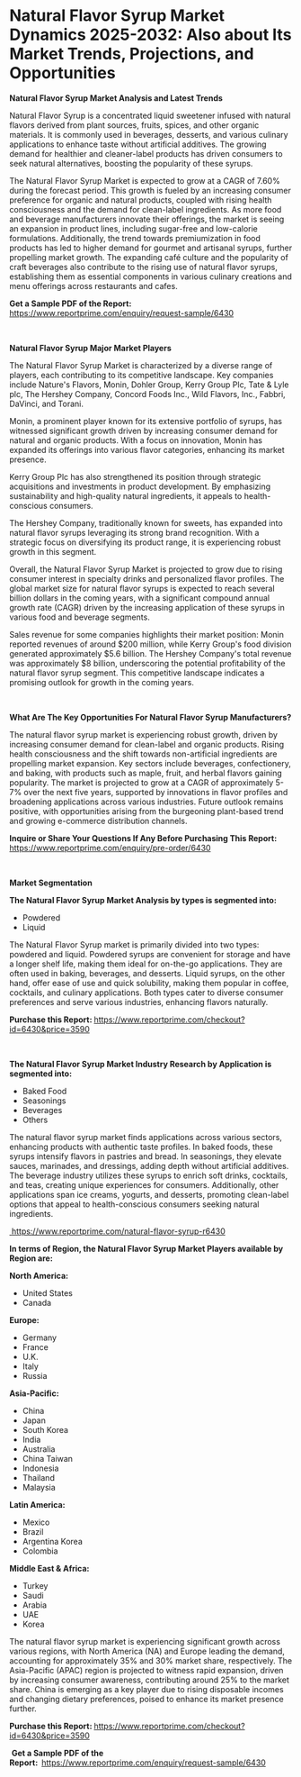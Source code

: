 <p><h1>Natural Flavor Syrup Market Dynamics 2025-2032: Also about Its Market Trends, Projections, and Opportunities</h1></p><p><strong>Natural Flavor Syrup Market Analysis and Latest Trends</strong></p>
<p><p>Natural Flavor Syrup is a concentrated liquid sweetener infused with natural flavors derived from plant sources, fruits, spices, and other organic materials. It is commonly used in beverages, desserts, and various culinary applications to enhance taste without artificial additives. The growing demand for healthier and cleaner-label products has driven consumers to seek natural alternatives, boosting the popularity of these syrups.</p><p>The Natural Flavor Syrup Market is expected to grow at a CAGR of 7.60% during the forecast period. This growth is fueled by an increasing consumer preference for organic and natural products, coupled with rising health consciousness and the demand for clean-label ingredients. As more food and beverage manufacturers innovate their offerings, the market is seeing an expansion in product lines, including sugar-free and low-calorie formulations. Additionally, the trend towards premiumization in food products has led to higher demand for gourmet and artisanal syrups, further propelling market growth. The expanding café culture and the popularity of craft beverages also contribute to the rising use of natural flavor syrups, establishing them as essential components in various culinary creations and menu offerings across restaurants and cafes.</p></p>
<p><strong>Get a Sample PDF of the Report:&nbsp;</strong> <a href="https://www.reportprime.com/enquiry/request-sample/6430?utm_campaign=4542&utm_medium=2&utm_source=Github&utm_content=ia&utm_term=15052025&utm_id=natural-flavor-syrup">https://www.reportprime.com/enquiry/request-sample/6430</a></p>
<p>&nbsp;</p>
<p><strong>Natural Flavor Syrup Major Market Players</strong></p>
<p><p>The Natural Flavor Syrup Market is characterized by a diverse range of players, each contributing to its competitive landscape. Key companies include Nature's Flavors, Monin, Dohler Group, Kerry Group Plc, Tate & Lyle plc, The Hershey Company, Concord Foods Inc., Wild Flavors, Inc., Fabbri, DaVinci, and Torani. </p><p>Monin, a prominent player known for its extensive portfolio of syrups, has witnessed significant growth driven by increasing consumer demand for natural and organic products. With a focus on innovation, Monin has expanded its offerings into various flavor categories, enhancing its market presence. </p><p>Kerry Group Plc has also strengthened its position through strategic acquisitions and investments in product development. By emphasizing sustainability and high-quality natural ingredients, it appeals to health-conscious consumers. </p><p>The Hershey Company, traditionally known for sweets, has expanded into natural flavor syrups leveraging its strong brand recognition. With a strategic focus on diversifying its product range, it is experiencing robust growth in this segment. </p><p>Overall, the Natural Flavor Syrup Market is projected to grow due to rising consumer interest in specialty drinks and personalized flavor profiles. The global market size for natural flavor syrups is expected to reach several billion dollars in the coming years, with a significant compound annual growth rate (CAGR) driven by the increasing application of these syrups in various food and beverage segments.</p><p>Sales revenue for some companies highlights their market position: Monin reported revenues of around $200 million, while Kerry Group's food division generated approximately $5.6 billion. The Hershey Company's total revenue was approximately $8 billion, underscoring the potential profitability of the natural flavor syrup segment. This competitive landscape indicates a promising outlook for growth in the coming years.</p></p>
<p>&nbsp;</p>
<p><strong>What Are The Key Opportunities For Natural Flavor Syrup Manufacturers?</strong></p>
<p><p>The natural flavor syrup market is experiencing robust growth, driven by increasing consumer demand for clean-label and organic products. Rising health consciousness and the shift towards non-artificial ingredients are propelling market expansion. Key sectors include beverages, confectionery, and baking, with products such as maple, fruit, and herbal flavors gaining popularity. The market is projected to grow at a CAGR of approximately 5-7% over the next five years, supported by innovations in flavor profiles and broadening applications across various industries. Future outlook remains positive, with opportunities arising from the burgeoning plant-based trend and growing e-commerce distribution channels.</p></p>
<p><strong>Inquire or Share Your Questions If Any Before Purchasing This Report:</strong> <a href="https://www.reportprime.com/enquiry/pre-order/6430?utm_campaign=4542&utm_medium=2&utm_source=Github&utm_content=ia&utm_term=15052025&utm_id=natural-flavor-syrup">https://www.reportprime.com/enquiry/pre-order/6430</a></p>
<p>&nbsp;</p>
<p><strong>Market Segmentation</strong></p>
<p><strong>The Natural Flavor Syrup Market Analysis by types is segmented into:</strong></p>
<p><ul><li>Powdered</li><li>Liquid</li></ul></p>
<p><p>The Natural Flavor Syrup market is primarily divided into two types: powdered and liquid. Powdered syrups are convenient for storage and have a longer shelf life, making them ideal for on-the-go applications. They are often used in baking, beverages, and desserts. Liquid syrups, on the other hand, offer ease of use and quick solubility, making them popular in coffee, cocktails, and culinary applications. Both types cater to diverse consumer preferences and serve various industries, enhancing flavors naturally.</p></p>
<p><strong>Purchase this Report:&nbsp;</strong><a href="https://www.reportprime.com/checkout?id=6430&price=3590&utm_campaign=4542&utm_medium=2&utm_source=Github&utm_content=ia&utm_term=15052025&utm_id=natural-flavor-syrup">https://www.reportprime.com/checkout?id=6430&price=3590</a></p>
<p>&nbsp;</p>
<p><strong>The Natural Flavor Syrup Market Industry Research by Application is segmented into:</strong></p>
<p><ul><li>Baked Food</li><li>Seasonings</li><li>Beverages</li><li>Others</li></ul></p>
<p><p>The natural flavor syrup market finds applications across various sectors, enhancing products with authentic taste profiles. In baked foods, these syrups intensify flavors in pastries and bread. In seasonings, they elevate sauces, marinades, and dressings, adding depth without artificial additives. The beverage industry utilizes these syrups to enrich soft drinks, cocktails, and teas, creating unique experiences for consumers. Additionally, other applications span ice creams, yogurts, and desserts, promoting clean-label options that appeal to health-conscious consumers seeking natural ingredients.</p></p>
<p><a href="https://www.reportprime.com/natural-flavor-syrup-r6430?utm_campaign=4542&utm_medium=2&utm_source=Github&utm_content=ia&utm_term=15052025&utm_id=natural-flavor-syrup">&nbsp;https://www.reportprime.com/natural-flavor-syrup-r6430</a></p>
<p><strong>In terms of Region, the Natural Flavor Syrup Market Players available by Region are:</strong></p>
<p>
    <p> <strong> North America: </strong>
        <ul>
            <li>United States</li>
            <li>Canada</li>
        </ul>
        </p> 
    <p> <strong> Europe: </strong>
        <ul>
            <li>Germany</li>
            <li>France</li>
            <li>U.K.</li>
            <li>Italy</li>
            <li>Russia</li>
        </ul>
        </p> 
    <p> <strong> Asia-Pacific: </strong>
        <ul>
            <li>China</li>
            <li>Japan</li>
            <li>South Korea</li>
            <li>India</li>
            <li>Australia</li>
            <li>China Taiwan</li>
            <li>Indonesia</li>
            <li>Thailand</li>
            <li>Malaysia</li>
        </ul>
        </p> 
    <p> <strong> Latin America: </strong>
        <ul>
            <li>Mexico</li>
            <li>Brazil</li>
            <li>Argentina Korea</li>
            <li>Colombia</li>
        </ul>
        </p> 
    <p> <strong> Middle East & Africa: </strong>
        <ul>
            <li>Turkey</li>
            <li>Saudi</li>
            <li>Arabia</li>
            <li>UAE</li>
            <li>Korea</li>
        </ul>
    </p>
    </p>
<p><p>The natural flavor syrup market is experiencing significant growth across various regions, with North America (NA) and Europe leading the demand, accounting for approximately 35% and 30% market share, respectively. The Asia-Pacific (APAC) region is projected to witness rapid expansion, driven by increasing consumer awareness, contributing around 25% to the market share. China is emerging as a key player due to rising disposable incomes and changing dietary preferences, poised to enhance its market presence further.</p></p>
<p><strong>Purchase this Report: </strong><a href="https://www.reportprime.com/checkout?id=6430&price=3590&utm_campaign=4542&utm_medium=2&utm_source=Github&utm_content=ia&utm_term=15052025&utm_id=natural-flavor-syrup">https://www.reportprime.com/checkout?id=6430&price=3590</a></p>
<p>&nbsp;<strong>Get a Sample PDF of the Report:&nbsp;&nbsp;</strong><a href="https://www.reportprime.com/enquiry/request-sample/6430?utm_campaign=4542&utm_medium=2&utm_source=Github&utm_content=ia&utm_term=15052025&utm_id=natural-flavor-syrup">https://www.reportprime.com/enquiry/request-sample/6430</a></p>
<p><strong></strong></p>
<p><p></p><p></p><p></p></p>